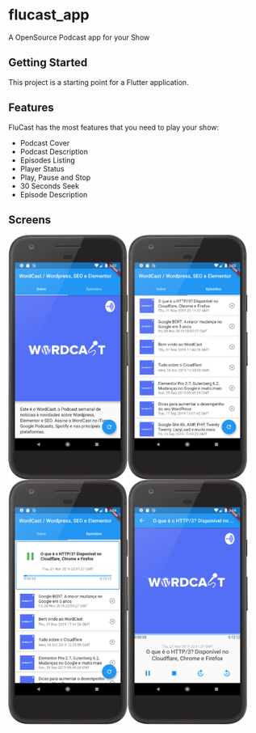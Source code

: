 # flucast_app

A OpenSource Podcast app for your Show

## Getting Started

This project is a starting point for a Flutter application.

## Features

FluCast has the most features that you need to play your show:

- Podcast Cover
- Podcast Description
- Episodes Listing
- Player Status
- Play, Pause and Stop
- 30 Seconds Seek
- Episode Description

## Screens

<img align="left" width="47%" src="docs/home.png">
<img align="left" width="47%" src="docs/episodes.png">
 
<img align="left" width="47%" src="docs/playing.png">
<img align="left" width="47%" src="docs/details.png">